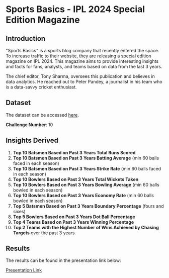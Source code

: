 # Sports Basics - IPL 2024 Special Edition Magazine

## Introduction

"Sports Basics" is a sports blog company that recently entered the space. To increase traffic to their website, they are releasing a special edition magazine on IPL 2024. This magazine aims to provide interesting insights and facts for fans, analysts, and teams based on data from the last 3 years.

The chief editor, Tony Sharma, oversees this publication and believes in data analytics. He reached out to Peter Pandey, a journalist in his team who is a data-savvy cricket enthusiast.

## Dataset

The dataset can be accessed [here](https://codebasics.io/challenge/codebasics-resume-project-challenge).

**Challenge Number**: 10

## Insights Derived

1. **Top 10 Batsmen Based on Past 3 Years Total Runs Scored**
2. **Top 10 Batsmen Based on Past 3 Years Batting Average** (min 60 balls faced in each season)
3. **Top 10 Batsmen Based on Past 3 Years Strike Rate** (min 60 balls faced in each season)
4. **Top 10 Bowlers Based on Past 3 Years Total Wickets Taken**
5. **Top 10 Bowlers Based on Past 3 Years Bowling Average** (min 60 balls bowled in each season)
6. **Top 10 Bowlers Based on Past 3 Years Economy Rate** (min 60 balls bowled in each season)
7. **Top 5 Batsmen Based on Past 3 Years Boundary Percentage** (fours and sixes)
8. **Top 5 Bowlers Based on Past 3 Years Dot Ball Percentage**
9. **Top 4 Teams Based on Past 3 Years Winning Percentage**
10. **Top 2 Teams with the Highest Number of Wins Achieved by Chasing Targets** over the past 3 years

## Results

The results can be found in the presentation link below:

[Presentation Link](https://docs.google.com/presentation/d/e/2PACX-1vQEfSi-mjc_4xeSwN9paELXyo7dmBfbrcCFskrFKXp_BU3D_GwjebPVAAzrXP7t-c5pdS1WHRGzE4tv/pub?start=false&loop=false&delayms=3000)


